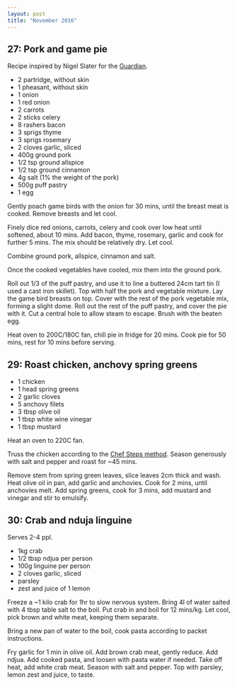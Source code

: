 ```yaml
---
layout: post
title: "November 2016"
---
```


## 27: Pork and game pie

Recipe inspired by Nigel Slater for the [Guardian](https://www.theguardian.com/lifeandstyle/2016/nov/21/nigel-slater-five-christmas-recipes-partridge-pie-fig-ice-cream-terrine).

- 2 partridge, without skin
- 1 pheasant, without skin
- 1 onion
- 1 red onion
- 2 carrots
- 2 sticks celery
- 8 rashers bacon
- 3 sprigs thyme
- 3 sprigs rosemary
- 2 cloves garlic, sliced
- 400g ground pork
- 1/2 tsp ground allspice
- 1/2 tsp ground cinnamon
- 4g salt (1% the weight of the pork)
- 500g puff pastry
- 1 egg

Gently poach game birds with the onion for 30 mins, until the breast meat is cooked. Remove breasts and let cool.

Finely dice red onions, carrots, celery and cook over low heat until softened, about 10 mins. Add bacon, thyme, rosemary, garlic and cook for further 5 mins. The mix should be relatively dry. Let cool.

Combine ground pork, allspice, cinnamon and salt.

Once the cooked vegetables have cooled, mix them into the ground pork.

Roll out 1/3 of the puff pastry, and use it to line a buttered 24cm tart tin (I used a cast iron skillet). Top with half the pork and vegetable mixture. Lay the game bird breasts on top. Cover with the rest of the pork vegetable mix, forming a slight dome. Roll out the rest of the puff pastry, and cover the pie with it. Cut a central hole to allow steam to escape. Brush with the beaten egg.

Heat oven to 200C/180C fan, chill pie in fridge for 20 mins. Cook pie for 50 mins, rest for 10 mins before serving.


## 29: Roast chicken, anchovy spring greens

- 1 chicken
- 1 head spring greens
- 2 garlic cloves
- 5 anchovy filets
- 3 tbsp olive oil
- 1 tbsp white wine vinegar
- 1 tbsp mustard

Heat an oven to 220C fan.

Truss the chicken according to the [Chef Steps method](https://www.chefsteps.com/activities/tips-tricks-best-way-to-truss-a-chicken). Season generously with salt and pepper and roast for ~45 mins.

Remove stem from spring green leaves, slice leaves 2cm thick and wash. Heat olive oil in pan, add garlic and anchovies. Cook for 2 mins, until anchovies melt. Add spring greens, cook for 3 mins, add mustard and vinegar and stir to emulsify.


## 30: Crab and nduja linguine

Serves 2-4 ppl.

- 1kg crab
- 1/2 tbsp ndjua per person
- 100g linguine per person
- 2 cloves garlic, sliced
- parsley
- zest and juice of 1 lemon

Freeze a ~1 kilo crab for 1hr to slow nervous system. Bring 4l of water salted with 4 tbsp table salt to the boil. Put crab in and boil for 12 mins/kg. Let cool, pick brown and white meat, keeping them separate.

Bring a new pan of water to the boil, cook pasta according to packet instructions.

Fry garlic for 1 min in olive oil. Add brown crab meat, gently reduce. Add ndjua. Add cooked pasta, and loosen with pasta water if needed. Take off heat, add white crab meat. Season with salt and pepper. Top with parsley, lemon zest and juice, to taste.

